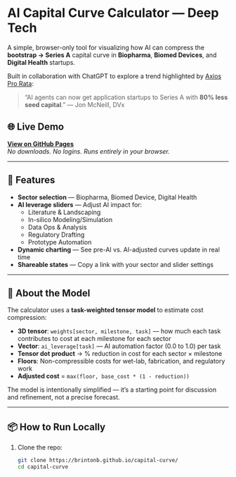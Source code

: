 # AI Capital Curve Calculator — Deep Tech

A simple, browser-only tool for visualizing how AI can compress the **bootstrap → Series A** capital curve in **Biopharma**, **Biomed Devices**, and **Digital Health** startups.

Built in collaboration with ChatGPT to explore a trend highlighted by [Axios Pro Rata](https://www.axios.com/2025/08/07/ai-venture-capital-math-jon-mcneill):
> “AI agents can now get application startups to Series A with **80% less seed capital**.” — Jon McNeill, DVx

## 🌐 Live Demo
**[View on GitHub Pages](https://brintonb.github.io/capital-curve/)**  
_No downloads. No logins. Runs entirely in your browser._

---

## 🚀 Features
- **Sector selection** — Biopharma, Biomed Device, Digital Health
- **AI leverage sliders** — Adjust AI impact for:
  - Literature & Landscaping
  - In-silico Modeling/Simulation
  - Data Ops & Analysis
  - Regulatory Drafting
  - Prototype Automation
- **Dynamic charting** — See pre-AI vs. AI-adjusted curves update in real time
- **Shareable states** — Copy a link with your sector and slider settings

---

## 🧠 About the Model
The calculator uses a **task-weighted tensor model** to estimate cost compression:

- **3D tensor**: `weights[sector, milestone, task]` — how much each task contributes to cost at each milestone for each sector
- **Vector**: `ai_leverage[task]` — AI automation factor (0.0 to 1.0) per task
- **Tensor dot product** → % reduction in cost for each sector × milestone
- **Floors**: Non-compressible costs for wet-lab, fabrication, and regulatory work  
- **Adjusted cost** = `max(floor, base_cost * (1 - reduction))`

The model is intentionally simplified — it’s a starting point for discussion and refinement, not a precise forecast.

---

## 📦 How to Run Locally
1. Clone the repo:
   ```bash
   git clone https://brintonb.github.io/capital-curve/
   cd capital-curve
